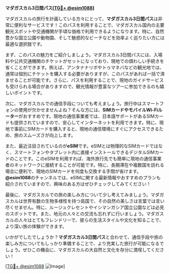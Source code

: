 **マダガスカル3日間パス[[TG💪+ @esim1088](https://t.me/s/esim1088)]**

マダガスカルの旅行を計画している方々にとって、**マダガスカル3日間パス**は非常に便利なサービスです！このパスを利用することで、マダガスカル国内の主要観光スポットや交通機関が手頃な価格で利用できるようになります。特に、自然豊かな国立公園や動物園、そして魅惑的なビーチなどを効率よく巡りたい方には最適な選択肢です。

まず、このパスの魅力をご紹介しましょう。マダガスカル3日間パスには、入場料や公共交通機関のチケットがセットになっており、現地での煩わしい手続きを省くことができます。例えば、アンタナナリボやトゥマネバなどの観光地では、通常は個別にチケットを購入する必要がありますが、このパスがあれば一括で済ませることが可能です。さらに、パスを利用することで、現地のガイドサービスも受けられる場合がありますので、観光情報が豊富なツアーに参加できるのも嬉しいポイントです。

次に、マダガスカルでの通信手段についても考えましょう。旅行中はスマートフォンの使用が欠かせませんよね？そんな方には、**SIMカードやモバイルWi-Fiルーター**がおすすめです。現地の通信事業者では、日本語サポートがあるSIMカードも提供されていますので、安心してインターネットを利用できます。特に、現地で事前にSIMカードを購入すると、現地の通信環境にすぐにアクセスできるため、旅のスムーズさが向上します。

また、最近注目されているのが**eSIM**です。eSIMとは物理的なSIMカードではなく、スマートフォンやタブレット内に直接インストールできるデジタルSIMカードのことです。このeSIMを利用すれば、海外旅行先でも簡単に現地の通信事業者のネットワークに接続することが可能です。特に、長期滞在や複数国を訪れる場合に便利で、現地のSIMカードを何度も交換する手間が省けます。**@esim1088**のチャンネルでは、eSIMに関する最新情報やおすすめのプランも紹介されていますので、興味のある方はぜひチェックしてみてください！

最後に、マダガスカルでの旅の楽しみ方について少し考えてみましょう。マダガスカルは世界有数の生物多様性を持つ島国で、その自然の美しさは言葉では言い尽くせません。特に、ルージュクレセントやイシマンガシア国立公園などは必見のスポットです。また、地元の人々との交流も忘れずに行いましょう。マダガスカルの人々はとてもフレンドリーで、彼らの生活スタイルや文化を知ることで、より深い旅の体験ができます。

いかがでしたでしょうか？**マダガスカル3日間パス**と合わせて、通信手段や旅の楽しみ方についてもしっかり準備することで、より充実した旅行が可能になるでしょう。ぜひこの機会に、マダガスカルの大自然と文化を存分に満喫してください！

[[TG💪+ @esim1088](https://t.me/s/esim1088) ![Image](https://i.postimg.cc/Y0z9fWf4/image.png)]